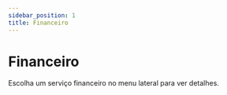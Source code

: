 ```yaml
---
sidebar_position: 1
title: Financeiro
---
```


# Financeiro

Escolha um serviço financeiro no menu lateral para ver detalhes. 